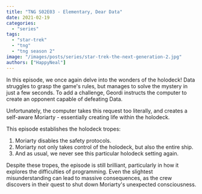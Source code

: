 ```yaml
---
title: "TNG S02E03 - Elementary, Dear Data"
date: 2021-02-19
categories:
  - "series"
tags:
  - "star-trek"
  - "tng"
  - "tng season 2"
image: "/images/posts/series/star-trek-the-next-generation-2.jpg"
authors: ["HappyNeal"]
---
```


In this episode, we once again delve into the wonders of the holodeck! Data struggles to grasp the game's rules, but manages to solve the mystery in just a few seconds. To add a challenge, Geordi instructs the computer to create an opponent capable of defeating Data.

Unfortunately, the computer takes this request too literally, and creates a self-aware Moriarty - essentially creating life within the holodeck.

This episode establishes the holodeck tropes:

1. Moriarty disables the safety protocols.
2. Moriarty not only takes control of the holodeck, but also the entire ship.
3. And as usual, we never see this particular holodeck setting again.
   
Despite these tropes, the episode is still brilliant, particularly in how it explores the difficulties of programming. Even the slightest misunderstanding can lead to massive consequences, as the crew discovers in their quest to shut down Moriarty's unexpected consciousness.
